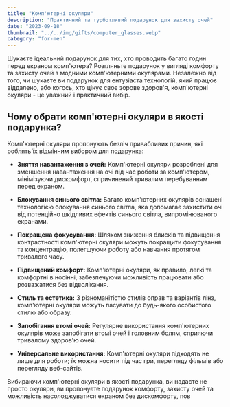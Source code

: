 ```yaml
---
title: "Комп'ютерні окуляри"
description: "Практичний та турботливий подарунок для захисту очей"
date: "2023-09-18"
thumbnail: "../../img/gifts/computer_glasses.webp"
category: "for-men"
---
```

Шукаєте ідеальний подарунок для тих, хто проводить багато годин перед екраном комп'ютера? Розгляньте подарунок у вигляді комфорту та захисту очей з модними комп'ютерними окулярами. Незалежно від того, чи шукаєте ви подарунок для ентузіаста технологій, який працює віддалено, або когось, хто цінує своє зорове здоров'я, комп'ютерні окуляри - це уважний і практичний вибір.

## Чому обрати комп'ютерні окуляри в якості подарунка?

Комп'ютерні окуляри пропонують безліч привабливих причин, які роблять їх відмінним вибором для подарунка:

- **Зняття навантаження з очей:** Комп'ютерні окуляри розроблені для зменшення навантаження на очі під час роботи за комп'ютером, мінімізуючи дискомфорт, спричинений тривалим перебуванням перед екраном.

- **Блокування синього світла:** Багато комп'ютерних окулярів оснащені технологією блокування синього світла, яка допомагає захистити очі від потенційно шкідливих ефектів синього світла, випромінюваного екранами.

- **Покращена фокусування:** Шляхом зниження блисків та підвищення контрастності комп'ютерні окуляри можуть покращити фокусування та концентрацію, полегшуючи роботу або навчання протягом тривалого часу.

- **Підвищений комфорт:** Комп'ютерні окуляри, як правило, легкі та комфортні в носінні, забезпечуючи можливість працювати або розважатися без відволікання.

- **Стиль та естетика:** З різноманітістю стилів оправ та варіантів лінз, комп'ютерні окуляри можуть пасувати до будь-якого особистого стилю або образу.

- **Запобігання втомі очей:** Регулярне використання комп'ютерних окулярів може запобігати втомі очей і головним болям, сприяючи тривалому здоров'ю очей.

- **Універсальне використання:** Комп'ютерні окуляри підходять не лише для роботи; їх можна носити під час гри, перегляду фільмів або перегляду веб-сайтів.

Вибираючи комп'ютерні окуляри в якості подарунка, ви надаєте не просто окуляри, ви пропонуєте подарунок комфорту, захисту очей та можливість насолоджуватися екраном без дискомфорту, пов
